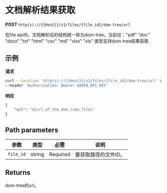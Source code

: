 # 文档解析结果获取

**POST** `http(s)://{{Host}}/v1/files/{file_id}/dom-tree/url`

在file api内，文档解析后的结构统一称为dom-tree。当前仅：\"pdf\" \"doc\" \"docx\" \"txt\" \"html\" \"csv\" \"md\" \"xlsx\" \"xls\" 类型支持dom-tree结果获取

## 示例

**请求**
```bash
curl --location 'http(s)://{{Host}}/v1/files/{file_id}/dom-tree/url' \
--header 'Authorization: Bearer $OPEN_API_KEY'
```

**响应**
```json
{
    "url": "${url_of_the_dom_tree_file}"
}
```

## Path parameters

| 参数 | 类型 | 必需 | 说明 |
|-----|------|------|------|
| `file_id` | string | Required | 要获取路径的文件ID。 |

## Returns
dom-tree的url。
